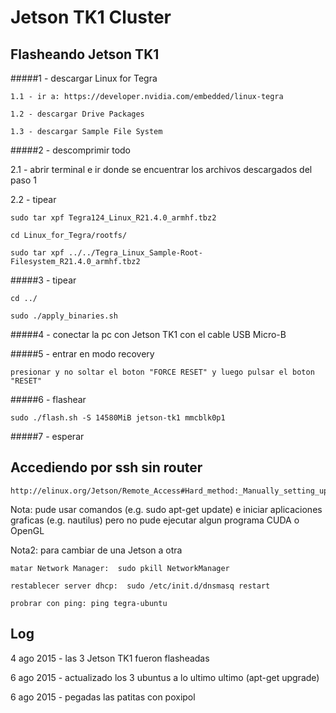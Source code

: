# Jetson TK1 Cluster

## Flasheando Jetson TK1

#####1 - descargar Linux for Tegra

    1.1 - ir a: https://developer.nvidia.com/embedded/linux-tegra
    
    1.2 - descargar Drive Packages
    
    1.3 - descargar Sample File System

#####2 - descomprimir todo

2.1 - abrir terminal e ir donde se encuentrar los archivos descargados del paso 1
    
2.2 - tipear

    sudo tar xpf Tegra124_Linux_R21.4.0_armhf.tbz2
      
    cd Linux_for_Tegra/rootfs/

    sudo tar xpf ../../Tegra_Linux_Sample-Root-Filesystem_R21.4.0_armhf.tbz2
      
#####3 - tipear

    cd ../

    sudo ./apply_binaries.sh
  
#####4 - conectar la pc con Jetson TK1 con el cable USB Micro-B

#####5 - entrar en modo recovery

    presionar y no soltar el boton "FORCE RESET" y luego pulsar el boton "RESET"
  
#####6 - flashear

    sudo ./flash.sh -S 14580MiB jetson-tk1 mmcblk0p1
  
#####7 - esperar


## Accediendo por ssh sin router

    http://elinux.org/Jetson/Remote_Access#Hard_method:_Manually_setting_up_a_DHCP_server

Nota: pude usar comandos (e.g. sudo apt-get update) e iniciar aplicaciones graficas (e.g. nautilus) pero no pude ejecutar algun programa CUDA o OpenGL

Nota2: para cambiar de una Jetson a otra

    matar Network Manager:  sudo pkill NetworkManager
    
    restablecer server dhcp:  sudo /etc/init.d/dnsmasq restart
    
    probrar con ping: ping tegra-ubuntu


## Log

4 ago 2015 - las 3 Jetson TK1 fueron flasheadas

6 ago 2015 - actualizado los 3 ubuntus a lo ultimo ultimo (apt-get upgrade)

6 ago 2015 - pegadas las patitas con poxipol


